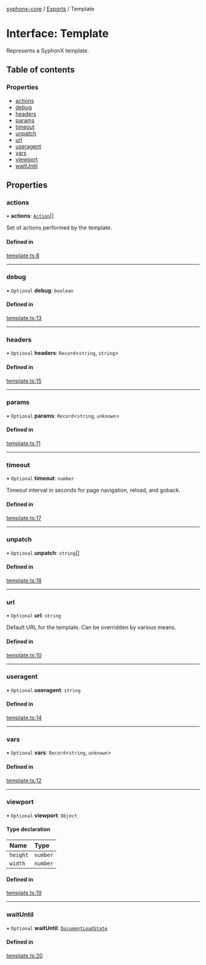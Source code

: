 [syphonx-core](../README.md) / [Exports](../modules.md) / Template

# Interface: Template

Represents a SyphonX template.

## Table of contents

### Properties

- [actions](Template.md#actions)
- [debug](Template.md#debug)
- [headers](Template.md#headers)
- [params](Template.md#params)
- [timeout](Template.md#timeout)
- [unpatch](Template.md#unpatch)
- [url](Template.md#url)
- [useragent](Template.md#useragent)
- [vars](Template.md#vars)
- [viewport](Template.md#viewport)
- [waitUntil](Template.md#waituntil)

## Properties

### actions

• **actions**: [`Action`](../modules.md#action)[]

Set of actions performed by the template.

#### Defined in

[template.ts:8](https://github.com/dtempx/syphonx-core/blob/09d2037/template.ts#L8)

___

### debug

• `Optional` **debug**: `boolean`

#### Defined in

[template.ts:13](https://github.com/dtempx/syphonx-core/blob/09d2037/template.ts#L13)

___

### headers

• `Optional` **headers**: `Record`\<`string`, `string`\>

#### Defined in

[template.ts:15](https://github.com/dtempx/syphonx-core/blob/09d2037/template.ts#L15)

___

### params

• `Optional` **params**: `Record`\<`string`, `unknown`\>

#### Defined in

[template.ts:11](https://github.com/dtempx/syphonx-core/blob/09d2037/template.ts#L11)

___

### timeout

• `Optional` **timeout**: `number`

Timeout interval in seconds for page navigation, reload, and goback.

#### Defined in

[template.ts:17](https://github.com/dtempx/syphonx-core/blob/09d2037/template.ts#L17)

___

### unpatch

• `Optional` **unpatch**: `string`[]

#### Defined in

[template.ts:18](https://github.com/dtempx/syphonx-core/blob/09d2037/template.ts#L18)

___

### url

• `Optional` **url**: `string`

Default URL for the template. Can be overridden by various means.

#### Defined in

[template.ts:10](https://github.com/dtempx/syphonx-core/blob/09d2037/template.ts#L10)

___

### useragent

• `Optional` **useragent**: `string`

#### Defined in

[template.ts:14](https://github.com/dtempx/syphonx-core/blob/09d2037/template.ts#L14)

___

### vars

• `Optional` **vars**: `Record`\<`string`, `unknown`\>

#### Defined in

[template.ts:12](https://github.com/dtempx/syphonx-core/blob/09d2037/template.ts#L12)

___

### viewport

• `Optional` **viewport**: `Object`

#### Type declaration

| Name | Type |
| :------ | :------ |
| `height` | `number` |
| `width` | `number` |

#### Defined in

[template.ts:19](https://github.com/dtempx/syphonx-core/blob/09d2037/template.ts#L19)

___

### waitUntil

• `Optional` **waitUntil**: [`DocumentLoadState`](../modules.md#documentloadstate)

#### Defined in

[template.ts:20](https://github.com/dtempx/syphonx-core/blob/09d2037/template.ts#L20)
